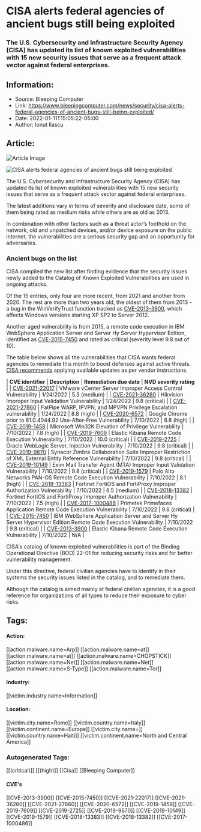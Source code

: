 # CISA alerts federal agencies of ancient bugs still being exploited
### The U.S. Cybersecurity and Infrastructure Security Agency (CISA) has updated its list of known exploited vulnerabilities with 15 new security issues that serve as a frequent attack vector against federal enterprises.

## Information:
+ Source: Bleeping Computer
+ Link: https://www.bleepingcomputer.com/news/security/cisa-alerts-federal-agencies-of-ancient-bugs-still-being-exploited/
+ Date: 2022-01-11T15:05:22-05:00
+ Author: Ionut Ilascu


## Article:
![Article Image](https://www.bleepstatic.com/content/hl-images/2021/07/01/CISA.jpg)

![CISA alerts federal agencies of ancient bugs still being exploited](https://www.bleepstatic.com/content/hl-images/2021/07/01/CISA.jpg)


The U.S. Cybersecurity and Infrastructure Security Agency (CISA) has updated its list of known exploited vulnerabilities with 15 new security issues that serve as a frequent attack vector against federal enterprises.


The latest additions vary in terms of severity and disclosure date, some of them being rated as medium risks while others are as old as 2013.


In combination with other factors such as a threat actor’s foothold on the network, old and unpatched devices, and/or device exposure on the public internet, the vulnerabilities are a serious security gap and an opportunity for adversaries.


### Ancient bugs on the list


CISA compiled the new list after finding evidence that the security issues newly added to the Catalog of Known Exploited Vulnerabilities are used in ongoing attacks.


Of the 15 entries, only four are more recent, from 2021 and another from 2020. The rest are more than two years old, the oldest of them from 2013 - a bug in the WinVerifyTrust function tracked as [CVE-2013-3900](https://nvd.nist.gov/vuln/detail/CVE-2013-3900), which affects Windows versions starting XP SP2 to Server 2012.


Another aged vulnerability is from 2015, a remote code execution in IBM WebSphere Application Server and Server Hy Server Hypervisor Edition, identified as [CVE-2015-7450](https://nvd.nist.gov/vuln/detail/CVE-2015-7450) and rated as critical (severity level 9.8 out of 10).


The table below shows all the vulnerabilities that CISA wants federal agencies to remediate this month to boost defenses against active threats. [CISA recommends](https://www.cisa.gov/uscert/ncas/current-activity/2022/01/10/cisa-adds-15-known-exploited-vulnerabilities-catalog) applying available updates as per vendor instructions.




| **CVE identifier** | **Description** | **Remediation due date** | **NVD severity rating** |
| [CVE-2021-22017](https://nvd.nist.gov/vuln/detail/CVE-2021-22017) | VMware vCenter Server Improper Access Control Vulnerability | 1/24/2022 | 5.3 (medium) |
| [CVE-2021-36260](https://nvd.nist.gov/vuln/detail/CVE-2021-36260) | Hikvision Improper Input Validation Vulnerability | 1/24/2022 | 9.8 (critical) |
| [CVE-2021-27860](https://nvd.nist.gov/vuln/detail/CVE-2021-27860) | FatPipe WARP, IPVPN, and MPVPN Privilege Escalation vulnerability | 1/24/2022 | 8.8 (high) |
| [CVE-2020-6572](https://nvd.nist.gov/vuln/detail/CVE-2020-6572) | Google Chrome prior to 81.0.4044.92 Use-After-Free Vulnerability | 7/10/2022 | 8.8 (high) |
| [CVE-2019-1458](https://nvd.nist.gov/vuln/detail/CVE-2019-1458) | Microsoft Win32K Elevation of Privilege Vulnerability | 7/10/2022 | 7.8 (high) |
| [CVE-2019-7609](https://nvd.nist.gov/vuln/detail/CVE-2019-7609) | Elastic Kibana Remote Code Execution Vulnerability | 7/10/2022 | 10.0 (critical) |
| [CVE-2019-2725](https://nvd.nist.gov/vuln/detail/CVE-2019-2725) | Oracle WebLogic Server, Injection Vulnerability | 7/10/2022 | 9.8 (critical) |
| [CVE-2019-9670](https://nvd.nist.gov/vuln/detail/CVE-2019-9670) | Synacor Zimbra Collaboration Suite Improper Restriction of XML External Entity Reference Vulnerability | 7/10/2022 | 9.8 (critical) |
| [CVE-2019-10149](https://nvd.nist.gov/vuln/detail/CVE-2019-10149) | Exim Mail Transfer Agent (MTA) Improper Input Validation Vulnerability | 7/10/2022 | 9.8 (critical) |
| [CVE-2019-1579](https://nvd.nist.gov/vuln/detail/CVE-2019-1579) | Palo Alto Networks PAN-OS Remote Code Execution Vulnerability | 7/10/2022 | 8.1 (high) |
| [CVE-2018-13383](https://nvd.nist.gov/vuln/detail/CVE-2018-13383) | Fortinet FortiOS and FortiProxy Improper Authorization Vulnerability | 7/10/2022 | 6.5 (medium) |
| [CVE-2018-13382](https://nvd.nist.gov/vuln/detail/CVE-2018-13382) | Fortinet FortiOS and FortiProxy Improper Authorization Vulnerability | 7/10/2022 | 7.5 (high) |
| [CVE-2017-1000486](https://nvd.nist.gov/vuln/detail/CVE-2017-1000486) | Primetek Primefaces Application Remote Code Execution Vulnerability | 7/10/2022 | 9.8 (critical) |
| [CVE-2015-7450](https://nvd.nist.gov/vuln/detail/CVE-2015-7450) | IBM WebSphere Application Server and Server Hy Server Hypervisor Edition Remote Code Execution Vulnerability | 7/10/2022 | 9.8 (critical) |
| [CVE-2013-3900](https://nvd.nist.gov/vuln/detail/CVE-2013-3900) | Elastic Kibana Remote Code Execution Vulnerability | 7/10/2022 | N/A |

CISA's catalog of known exploited vulnerabilities is part of the Binding Operational Directive (BOD) 22-01 for reducing security risks and for better vulnerability management.


Under this directive, federal civilian agencies have to identify in their systems the security issues listed in the catalog, and to remediate them.


Although the catalog is aimed mainly at federal civilian agencies, it is a good reference for organizations of all types to reduce their exposure to cyber risks.





## Tags:

#### Action:
[[action.malware.name=Arp]] [[action.malware.name=at]] [[action.malware.name=at]] [[action.malware.name=CHOPSTICK]] [[action.malware.name=Net]] [[action.malware.name=Net]] [[action.malware.name=S-Type]] [[action.malware.name=Tor]]

#### Industry:
[[victim.industry.name=Information]]

#### Location:
[[victim.city.name=Rome]] [[victim.country.name=Italy]] [[victim.continent.name=Europe]] [[victim.city.name=]] [[victim.country.name=Haiti]] [[victim.continent.name=North and Central America]]

### Autogenerated Tags:
[[(critical)]] [[(high)]] [[Cisa]] [[Bleeping Computer]]
#### CVE's
[[CVE-2013-3900]] [[CVE-2015-7450]] [[CVE-2021-22017]] [[CVE-2021-36260]] [[CVE-2021-27860]] [[CVE-2020-6572]] [[CVE-2019-1458]] [[CVE-2019-7609]] [[CVE-2019-2725]] [[CVE-2019-9670]] [[CVE-2019-10149]] [[CVE-2019-1579]] [[CVE-2018-13383]] [[CVE-2018-13382]] [[CVE-2017-1000486]]

